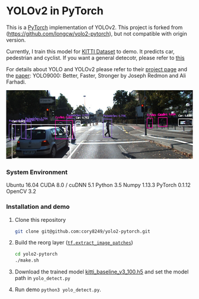 # YOLOv2 in PyTorch
This is a [PyTorch](https://github.com/pytorch/pytorch)
implementation of YOLOv2.
This project is forked from (https://github.com/longcw/yolo2-pytorch), but not compatible with origin version.

Currently, I train this model for [KITTI Dataset](http://www.cvlibs.net/datasets/kitti/) to demo. It predicts car, pedestrian and cyclist. If you want a general detecotr, please refer to [this](https://github.com/longcw/yolo2-pytorch)

For details about YOLO and YOLOv2 please refer to their [project page](https://pjreddie.com/darknet/yolo/) 
and the [paper](https://arxiv.org/abs/1612.08242):
YOLO9000: Better, Faster, Stronger by Joseph Redmon and Ali Farhadi.

<p align="center">
  <img src="demo/detection_0030.jpg" width=612 height=185>
</p>

### System Environment
Ubuntu 16.04
CUDA 8.0 / cuDNN 5.1
Python 3.5
Numpy 1.13.3
PyTorch 0.1.12
OpenCV 3.2

### Installation and demo
1. Clone this repository
    ```bash
    git clone git@github.com:cory8249/yolo2-pytorch.git
    ```

2. Build the reorg layer ([`tf.extract_image_patches`](https://www.tensorflow.org/api_docs/python/tf/extract_image_patches))
    ```bash
    cd yolo2-pytorch
    ./make.sh
    ```
3. Download the trained model [kitti_baseline_v3_100.h5](https://drive.google.com/file/d/0B3IzhcU-mEUsWnBIcW00aUsteTQ) 
and set the model path in `yolo_detect.py`
4. Run demo `python3 yolo_detect.py`. 

